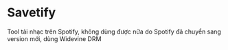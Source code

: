 # Savetify
Tool tải nhạc trên Spotify, không dùng được nữa do Spotify đã chuyển sang version mới, dùng Widevine DRM
